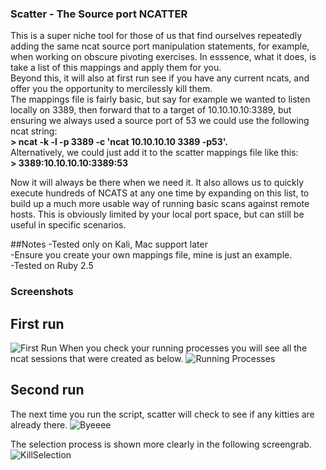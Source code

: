 ### Scatter - The Source port NCATTER

This is a super niche tool for those of us that find ourselves repeatedly adding the same ncat source port manipulation statements, for example, when working on obscure pivoting exercises. In esssence, what it does, is take a list of this mappings and apply them for you.  
Beyond this, it will also at first run see if you have any current ncats, and offer you the opportunity to mercilessly kill them.  
The mappings file is fairly basic, but say for example we wanted to listen locally on 3389, then forward that to a target of 10.10.10.10:3389, but ensuring we always used a source port of 53 we could use the following ncat string:  
**> ncat -k -l -p 3389 -c 'ncat 10.10.10.10 3389 -p53'.**  
Alternatively, we could just add it to the scatter mappings file like this:  
**> 3389:10.10.10.10:3389:53**

Now it will always be there when we need it. It also allows us to quickly execute hundreds of NCATS at any one time by expanding on this list, to build up a much more usable way of running basic scans against remote hosts. This is obviously limited by your local port space, but can still be useful in specific scenarios.

##Notes
-Tested only on Kali, Mac support later  
-Ensure you create your own mappings file, mine is just an example.  
-Tested on Ruby 2.5

### Screenshots

## First run
![First Run]({{site.baseurl}}/create_ncats.png)
When you check your running processes you will see all the ncat sessions that were created as below.
![Running Processes]({{site.baseurl}}/ps_aux_ncats.png)

## Second run
The next time you run the script, scatter will check to see if any kitties are already there.
![Byeeee]({{site.baseurl}}/murdered_ncats.png)

The selection process is shown more clearly in the following screengrab.
![KillSelection]({{site.baseurl}}/selection.png)




